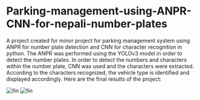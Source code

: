 # Parking-management-using-ANPR-CNN-for-nepali-number-plates
A project created for minor project for parking management system using ANPR for number plate detection and CNN for character recognition in python.
The ANPR was performed using the YOLOv3 model in order to detect the number plates. In order to detect the numbers and characters within the number plate, CNN was used and the characters were extracted. According to the characters recognized, the vehicle type is identified and displayed accordingly.
Here are the final results of the project:

![fin](https://github.com/Jasmineb1/Parking-management-using-ANPR-CNN-for-nepali-number-plates/assets/63485374/a234fa26-4e02-44ea-89e8-1c45c493ee94)
![fin](https://github.com/Jasmineb1/Parking-management-using-ANPR-CNN-for-nepali-number-plates/assets/63485374/d6fad522-4e6f-47e0-abaf-a9d3c0f8e90f)

